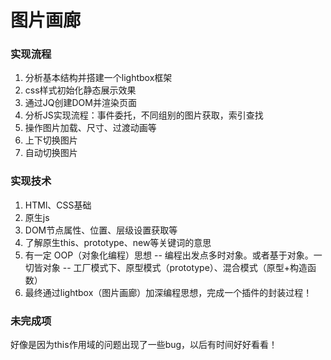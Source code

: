 # 				图片画廊

### 实现流程

1. 分析基本结构并搭建一个lightbox框架
2. css样式初始化静态展示效果
3. 通过JQ创建DOM并渲染页面
4. 分析JS实现流程：事件委托，不同组别的图片获取，索引查找
5. 操作图片加载、尺寸、过渡动画等
6. 上下切换图片
7. 自动切换图片


### 实现技术

1. HTMl、CSS基础
2. 原生js
3. DOM节点属性、位置、层级设置获取等
4. 了解原生this、prototype、new等关键词的意思
5. 有一定 OOP（对象化编程）思想
	-- 	编程出发点多时对象。或者基于对象。一切皆对象
	--  工厂模式下、原型模式（prototype）、混合模式（原型+构造函数）
6. 最终通过lightbox（图片画廊）加深编程思想，完成一个插件的封装过程！

### 未完成项
好像是因为this作用域的问题出现了一些bug，以后有时间好好看看！